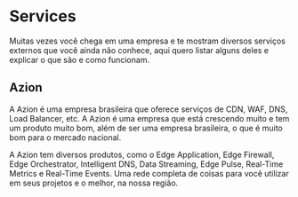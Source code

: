 # Services

  Muitas vezes você chega em uma empresa e te mostram diversos serviços externos que você ainda não conhece, aqui quero listar alguns deles e explicar o que são e como funcionam.

## Azion

  A Azion é uma empresa brasileira que oferece serviços de CDN, WAF, DNS, Load Balancer, etc. A Azion é uma empresa que está crescendo muito e tem um produto muito bom, além de ser uma empresa brasileira, o que é muito bom para o mercado nacional.

  A Azion tem diversos produtos, como o Edge Application, Edge Firewall, Edge Orchestrator, Intelligent DNS, Data Streaming, Edge Pulse, Real-Time Metrics e Real-Time Events. Uma rede completa de coisas para você utilizar em seus projetos e o melhor, na nossa região.

